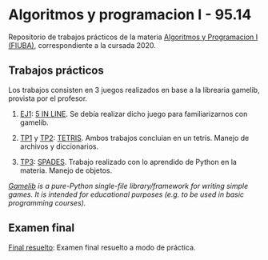 # Algoritmos y programacion I - 95.14
Repositorio de trabajos prácticos de la materia [Algoritmos y Programacion I (FIUBA)](https://algoritmos1rw.ddns.net/), correspondiente a la cursada 2020.

## Trabajos prácticos

Los trabajos consisten en 3 juegos realizados en base a la librearia gamelib, provista por el profesor.

1. [EJ1](https://algoritmos1rw.ddns.net/ej2): [5 IN LINE](https://github.com/aguirre-ivan/algo1-tps/tree/main/5%20IN%20LINE). Se debía realizar dicho juego para familiarizarnos con gamelib.

2. [TP1](https://algoritmos1rw.ddns.net/tps/2020-c2/tp1) y [TP2](https://algoritmos1rw.ddns.net/tps/2020-c2/tp2): [TETRIS](https://github.com/aguirre-ivan/algo1-tps/tree/main/TETRIS). Ambos trabajos concluian en un tetris. Manejo de archivos y diccionarios.

3. [TP3](https://algoritmos1rw.ddns.net/tps/2020-c2/tp3): [SPADES](https://github.com/aguirre-ivan/algo1-tps/tree/main/SPADES). Trabajo realizado con lo aprendido de Python en la materia. Manejo de objetos.

*[Gamelib](https://github.com/dessaya/python-gamelib) is a pure-Python single-file library/framework for writing simple games. It is intended for educational purposes (e.g. to be used in basic programming courses).*

## Examen final

[Final resuelto](https://github.com/aguirre-ivan/algo1-tps/tree/main/FINAL): Examen final resuelto a modo de práctica.

